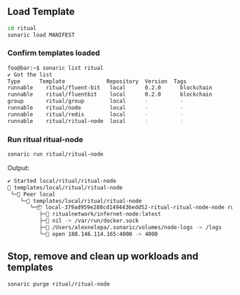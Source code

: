 
## Load Template

```bash
cd ritual
sonaric load MANIFEST
```

### Confirm templates loaded

```bash
foo@bar:~$ sonaric list ritual
✔ Got the list
Type      Template             Repository  Version  Tags
runnable    ritual/fluent-bit   local      0.2.0      blockchain
runnable    ritual/fluentbit    local      0.2.0      blockchain
group       ritual/group        local      -          -
runnable    ritual/node         local      -          -
runnable    ritual/redis        local      -          -
runnable    ritual/ritual-node  local      -          -
```

### Run ritual ritual-node

```bash
sonaric run ritual/ritual-node
```
Output:
```bash
✔ Started local/ritual/ritual-node
🔩 templates/local/ritual/ritual-node
 └─🧊 Peer local
    └─🔩 templates/local/ritual/ritual-node
       └─📦 local-379ad959e288cd1494436edd52-ritual-ritual-node-node running
          ├─🧩 ritualnetwork/infernet-node:latest
          ├─💾 nil -> /var/run/docker.sock
          ├─💾 /Users/alexnelepa/.sonaric/volumes/node-logs -> /logs
          └─🔌 open 188.146.114.165:4000 -> 4000
```

## Stop, remove and clean up workloads and templates

```bash
sonaric purge ritual/ritual-node
```